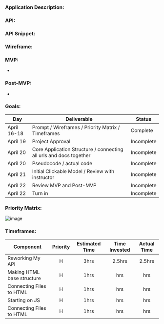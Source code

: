 # 

### **Application Description:**



### **API:**



### **API Snippet:**



### **Wireframe:**




### **MVP:**

- 

### **Post-MVP:**

- 

### **Goals:**

|  Day | Deliverable | Status
|---|---| ---|
|April 16-18| Prompt / Wireframes / Priority Matrix / Timeframes | Complete
|April 19| Project Approval | Incomplete
|April 20| Core Application Structure / connecting all urls and docs together| Incomplete
|April 20| Pseudocode / actual code | Incomplete
|April 21| Initial Clickable Model / Review with instructor  | Incomplete
|April 22| Review MVP and Post-MVP| Incomplete
|April 22| Turn in | Incomplete

### **Priority Matrix:**

![image](https://user-images.githubusercontent.com/82814499/115259627-0d4aa600-a100-11eb-956d-08c0cda78fc9.png)

### **Timeframes:**

| Component | Priority | Estimated Time | Time Invested | Actual Time |
| --- | :---: |  :---: | :---: | :---: |
| Reworking My API | H | 3hrs| 2.5hrs | 2.5hrs |
| Making HTML base structure | H | 1hrs| hrs | hrs |
| Connecting Files to HTML| H | 1hrs| hrs | hrs |
| Starting on JS | H | 1hrs| hrs | hrs |
| Connecting Files to HTML| H | 1hrs| hrs | hrs |

